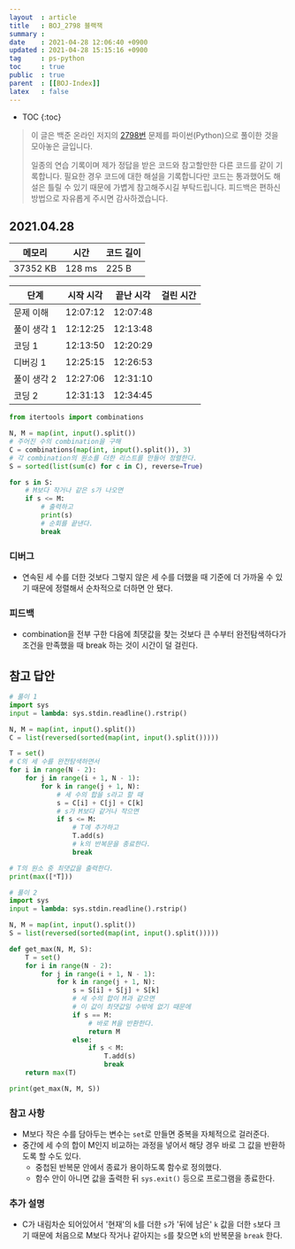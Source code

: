 ```yaml
---
layout  : article
title   : BOJ_2798 블랙잭
summary : 
date    : 2021-04-28 12:06:40 +0900
updated : 2021-04-28 15:15:16 +0900
tag     : ps-python
toc     : true
public  : true
parent  : [[BOJ-Index]]
latex   : false
---
```

* TOC
{:toc}

>이 글은 백준 온라인 저지의 [2798번](https://www.acmicpc.net/problem/2798) 문제를 파이썬(Python)으로 풀이한 것을 모아놓은 글입니다.
>
> 일종의 연습 기록이며 제가 정답을 받은 코드와 참고할만한 다른 코드를 같이 기록합니다. 필요한 경우 코드에 대한 해설을 기록합니다만 코드는 통과했어도 해설은 틀릴 수 있기 때문에 가볍게 참고해주시길 부탁드립니다. 피드백은 편하신 방법으로 자유롭게 주시면 감사하겠습니다.

## 2021.04.28

| 메모리    | 시간   | 코드 길이 |
| --------- | -----  | --------- |
| 37352 KB  | 128 ms | 225 B     |

| 단계        | 시작 시각 | 끝난 시각 | 걸린 시간 |
| ----------- | --------- | --------- | --------- |
| 문제 이해   | 12:07:12  | 12:07:48  |           |
| 풀이 생각 1 | 12:12:25  | 12:13:48  |           |
| 코딩 1      | 12:13:50  | 12:20:29  |           |
| 디버깅 1    | 12:25:15  | 12:26:53  |           |
| 풀이 생각 2 | 12:27:06  | 12:31:10  |           |
| 코딩 2      | 12:31:13  | 12:34:45  |           |

```python
from itertools import combinations

N, M = map(int, input().split())
# 주어진 수의 combination을 구해
C = combinations(map(int, input().split()), 3)
# 각 combination의 원소를 더한 리스트를 만들어 정렬한다.
S = sorted(list(sum(c) for c in C), reverse=True)

for s in S:
    # M보다 작거나 같은 s가 나오면
    if s <= M:
        # 출력하고
        print(s)
        # 순회를 끝낸다.
        break
```

### 디버그

* 연속된 세 수를 더한 것보다 그렇지 않은 세 수를 더했을 때 기준에 더 가까울 수 있기 때문에 정렬해서 순차적으로 더하면 안 됐다.

### 피드백

* combination을 전부 구한 다음에 최댓값을 찾는 것보다 큰 수부터 완전탐색하다가 조건을 만족했을 때 break 하는 것이 시간이 덜 걸린다.

## 참고 답안

```python
# 풀이 1
import sys
input = lambda: sys.stdin.readline().rstrip()

N, M = map(int, input().split())
C = list(reversed(sorted(map(int, input().split()))))

T = set()
# C의 세 수를 완전탐색하면서
for i in range(N - 2):
    for j in range(i + 1, N - 1):
        for k in range(j + 1, N):
            # 세 수의 합을 s라고 할 때
            s = C[i] + C[j] + C[k]
            # s가 M보다 같거나 작으면
            if s <= M:
                # T에 추가하고
                T.add(s)
                # k의 반복문을 종료한다.
                break

# T의 원소 중 최댓값을 출력한다.
print(max([*T]))

# 풀이 2
import sys
input = lambda: sys.stdin.readline().rstrip()

N, M = map(int, input().split())
S = list(reversed(sorted(map(int, input().split()))))

def get_max(N, M, S):
    T = set()
    for i in range(N - 2):
        for j in range(i + 1, N - 1):
            for k in range(j + 1, N):
                s = S[i] + S[j] + S[k]
                # 세 수의 합이 M과 같으면
                # 이 값이 최댓값일 수밖에 없기 때문에
                if s == M:
                    # 바로 M을 반환한다.
                    return M
                else:
                    if s < M:
                        T.add(s)
                        break
    return max(T)

print(get_max(N, M, S))
```

### 참고 사항

* M보다 작은 수를 담아두는 변수는 `set`로 만들면 중복을 자체적으로 걸러준다.
* 중간에 세 수의 합이 M인지 비교하는 과정을 넣어서 해당 경우 바로 그 값을 반환하도록 할 수도 있다.
    * 중첩된 반복문 안에서 종료가 용이하도록 함수로 정의했다.
    * 함수 안이 아니면 값을 출력한 뒤 `sys.exit()` 등으로 프로그램을 종료한다.

### 추가 설명

* C가 내림차순 되어있어서 '현재'의 `k`를 더한 `s`가 '뒤에 남은' `k` 값을 더한 `s`보다 크기 때문에 처음으로 M보다 작거나 같아지는 `s`를 찾으면 `k`의 반복문을 `break` 한다.
